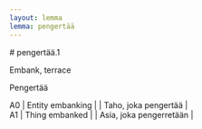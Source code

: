 ```yaml
---
layout: lemma
lemma: pengertää
---
```


<div class="sense">
# <span class="sensename">pengertää.1</span>

<span class="description">Embank, terrace</span>

<span class="description">Pengertää</span>

A0 | Entity embanking |   | Taho, joka pengertää |  
A1 | Thing embanked |   | Asia, joka pengerretään |  

</div>

